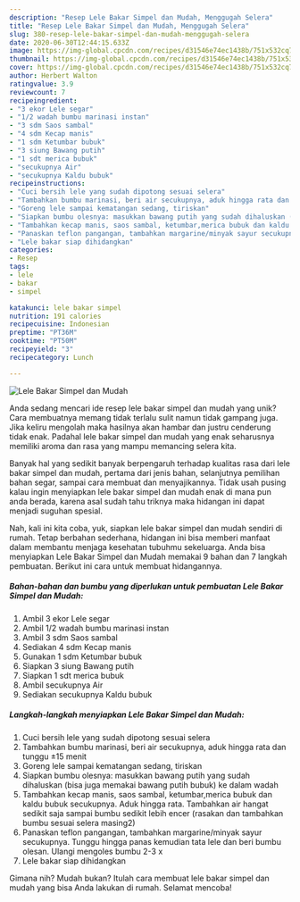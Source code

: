 ```yaml
---
description: "Resep Lele Bakar Simpel dan Mudah, Menggugah Selera"
title: "Resep Lele Bakar Simpel dan Mudah, Menggugah Selera"
slug: 380-resep-lele-bakar-simpel-dan-mudah-menggugah-selera
date: 2020-06-30T12:44:15.633Z
image: https://img-global.cpcdn.com/recipes/d31546e74ec1438b/751x532cq70/lele-bakar-simpel-dan-mudah-foto-resep-utama.jpg
thumbnail: https://img-global.cpcdn.com/recipes/d31546e74ec1438b/751x532cq70/lele-bakar-simpel-dan-mudah-foto-resep-utama.jpg
cover: https://img-global.cpcdn.com/recipes/d31546e74ec1438b/751x532cq70/lele-bakar-simpel-dan-mudah-foto-resep-utama.jpg
author: Herbert Walton
ratingvalue: 3.9
reviewcount: 7
recipeingredient:
- "3 ekor Lele segar"
- "1/2 wadah bumbu marinasi instan"
- "3 sdm Saos sambal"
- "4 sdm Kecap manis"
- "1 sdm Ketumbar bubuk"
- "3 siung Bawang putih"
- "1 sdt merica bubuk"
- "secukupnya Air"
- "secukupnya Kaldu bubuk"
recipeinstructions:
- "Cuci bersih lele yang sudah dipotong sesuai selera"
- "Tambahkan bumbu marinasi, beri air secukupnya, aduk hingga rata dan tunggu ±15 menit"
- "Goreng lele sampai kematangan sedang, tiriskan"
- "Siapkan bumbu olesnya: masukkan bawang putih yang sudah dihaluskan (bisa juga memakai bawang putih bubuk) ke dalam wadah"
- "Tambahkan kecap manis, saos sambal, ketumbar,merica bubuk dan kaldu bubuk secukupnya. Aduk hingga rata. Tambahkan air hangat sedikit saja sampai bumbu sedikit lebih encer (rasakan dan tambahkan bumbu sesuai selera masing2)"
- "Panaskan teflon pangangan, tambahkan margarine/minyak sayur secukupnya. Tunggu hingga panas kemudian tata lele dan beri bumbu olesan. Ulangi mengoles bumbu 2-3 x"
- "Lele bakar siap dihidangkan"
categories:
- Resep
tags:
- lele
- bakar
- simpel

katakunci: lele bakar simpel 
nutrition: 191 calories
recipecuisine: Indonesian
preptime: "PT36M"
cooktime: "PT50M"
recipeyield: "3"
recipecategory: Lunch

---
```



![Lele Bakar Simpel dan Mudah](https://img-global.cpcdn.com/recipes/d31546e74ec1438b/751x532cq70/lele-bakar-simpel-dan-mudah-foto-resep-utama.jpg)

Anda sedang mencari ide resep lele bakar simpel dan mudah yang unik? Cara membuatnya memang tidak terlalu sulit namun tidak gampang juga. Jika keliru mengolah maka hasilnya akan hambar dan justru cenderung tidak enak. Padahal lele bakar simpel dan mudah yang enak seharusnya memiliki aroma dan rasa yang mampu memancing selera kita.

Banyak hal yang sedikit banyak berpengaruh terhadap kualitas rasa dari lele bakar simpel dan mudah, pertama dari jenis bahan, selanjutnya pemilihan bahan segar, sampai cara membuat dan menyajikannya. Tidak usah pusing kalau ingin menyiapkan lele bakar simpel dan mudah enak di mana pun anda berada, karena asal sudah tahu triknya maka hidangan ini dapat menjadi suguhan spesial.




Nah, kali ini kita coba, yuk, siapkan lele bakar simpel dan mudah sendiri di rumah. Tetap berbahan sederhana, hidangan ini bisa memberi manfaat dalam membantu menjaga kesehatan tubuhmu sekeluarga. Anda bisa menyiapkan Lele Bakar Simpel dan Mudah memakai 9 bahan dan 7 langkah pembuatan. Berikut ini cara untuk membuat hidangannya.

<!--inarticleads1-->

##### Bahan-bahan dan bumbu yang diperlukan untuk pembuatan Lele Bakar Simpel dan Mudah:

1. Ambil 3 ekor Lele segar
1. Ambil 1/2 wadah bumbu marinasi instan
1. Ambil 3 sdm Saos sambal
1. Sediakan 4 sdm Kecap manis
1. Gunakan 1 sdm Ketumbar bubuk
1. Siapkan 3 siung Bawang putih
1. Siapkan 1 sdt merica bubuk
1. Ambil secukupnya Air
1. Sediakan secukupnya Kaldu bubuk




<!--inarticleads2-->

##### Langkah-langkah menyiapkan Lele Bakar Simpel dan Mudah:

1. Cuci bersih lele yang sudah dipotong sesuai selera
1. Tambahkan bumbu marinasi, beri air secukupnya, aduk hingga rata dan tunggu ±15 menit
1. Goreng lele sampai kematangan sedang, tiriskan
1. Siapkan bumbu olesnya: masukkan bawang putih yang sudah dihaluskan (bisa juga memakai bawang putih bubuk) ke dalam wadah
1. Tambahkan kecap manis, saos sambal, ketumbar,merica bubuk dan kaldu bubuk secukupnya. Aduk hingga rata. Tambahkan air hangat sedikit saja sampai bumbu sedikit lebih encer (rasakan dan tambahkan bumbu sesuai selera masing2)
1. Panaskan teflon pangangan, tambahkan margarine/minyak sayur secukupnya. Tunggu hingga panas kemudian tata lele dan beri bumbu olesan. Ulangi mengoles bumbu 2-3 x
1. Lele bakar siap dihidangkan




Gimana nih? Mudah bukan? Itulah cara membuat lele bakar simpel dan mudah yang bisa Anda lakukan di rumah. Selamat mencoba!
